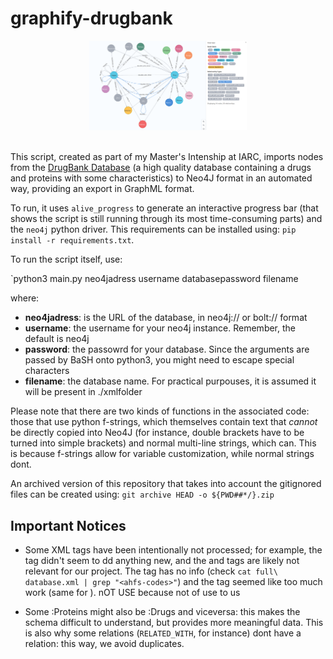 <!--
SPDX-FileCopyrightText: 2022 Pablo Marcos <software@loreak.org>

SPDX-License-Identifier: GPL-3.0-or-later
-->

# graphify-drugbank

<div align="center"> <img src="header.png" width="50%"> </div>
<br>

This script, created as part of my Master's Intenship at IARC, imports nodes from the [DrugBank Database](https://www.drugbank.com/) (a high quality database containing a drugs and proteins with some characteristics) to Neo4J format in an automated way, providing an export in GraphML format.

To run, it uses `alive_progress` to generate an interactive progress bar (that shows the script is still running through its most time-consuming parts) and the `neo4j` python driver. This requirements can be installed using: `pip install -r requirements.txt`.

To run the script itself, use:

`python3 main.py neo4jadress username databasepassword filename

where:

* **neo4jadress**: is the URL of the database, in neo4j:// or bolt:// format
* **username**: the username for your neo4j instance. Remember, the default is neo4j
* **password**: the passowrd for your database. Since the arguments are passed by BaSH onto python3, you might need to escape special characters
* **filename**: the database name. For practical purpouses, it is assumed it will be present in ./xmlfolder

Please note that there are two kinds of functions in the associated code: those that use python f-strings, which themselves contain text that *cannot* be directly copied into Neo4J (for instance, double brackets have to be turned into simple brackets) and normal multi-line strings, which can. This is because f-strings allow for variable customization, while normal strings dont.

An archived version of this repository that takes into account the gitignored files can be created using: `git archive HEAD -o ${PWD##*/}.zip`

## Important Notices

* Some XML tags have been intentionally not processed; for example, the <international-brands> tag didn't seem to dd anything new, and the <price> and <patents> tags are likely not relevant for our project. The <ahfs-codes> tag has no info (check ```cat full\ database.xml | grep "<ahfs-codes>"```) and the <pdb-entries> tag seemed like too much work (same for <salts>).
nOT USE <price/>  <patents/>because not of use to us

* Some :Proteins might also be :Drugs and viceversa: this makes the schema difficult to understand, but provides more meaningful data. This is also why some relations (```RELATED_WITH```, for instance) dont have a relation: this way, we avoid duplicates.
